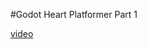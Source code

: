#Godot Heart Platformer Part 1

[video](https://www.youtube.com/watch?v=M8-JVjtJlIQ&list=PL9FzW-m48fn0i9GYBoTY-SI3yOBZjH1kJ&index=1&pp=iAQB)
